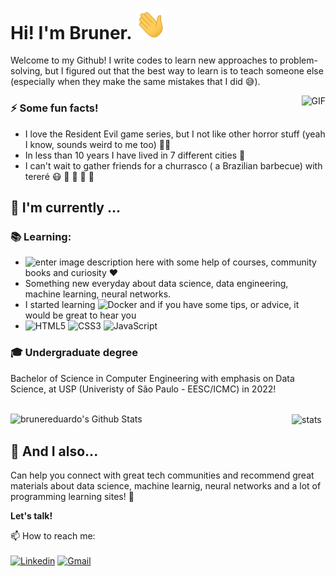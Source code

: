 <h1> Hi! I'm Bruner. <img src="https://github.com/brunereduardo/brunereduardo/blob/master/Hi.gif" width="50"></h1>

Welcome to my Github! I write codes to learn new approaches to problem-solving, but I figured out that the best way to learn is to teach someone else (especially when they make the same mistakes that I did :sweat_smile:).

<img align="right" alt="GIF" src="https://github.com/brunereduardo/brunereduardo/blob/master/tenor.gif"/>


### :zap: Some fun facts!
- I love the Resident Evil game series, but I not like other horror stuff (yeah I know, sounds weird to me too) :man_shrugging:	
- In less than 10 years I have lived in 7 different cities :bus:
- I can't wait to gather friends for a churrasco ( a Brazilian barbecue) with tereré :mask: :syringe: :checkered_flag:	:beers:	:hugs:	
##  :calendar: I'm currently  ...
 
 ### :books: Learning:
 - ![enter image description here](https://img.shields.io/badge/-Python-780723?&logo=python) with some help of courses, community books and curiosity :heart: 
 - Something new everyday about data science, data engineering, machine learning, neural networks.
 - I started learning  ![Docker](https://img.shields.io/badge/-Docker-black?style=flat-square&logo=docker) and if you have some tips, or advice, it would be great to hear you
 - ![HTML5](https://img.shields.io/badge/-HTML5-%23E44D27?style=flat-square&logo=html5&logoColor=ffffff) ![CSS3](https://img.shields.io/badge/-CSS3-%231572B6?style=flat-square&logo=css3) ![JavaScript](https://img.shields.io/badge/-JavaScript-%23F7DF1C?style=flat-square&logo=javascript&logoColor=000000&labelColor=%23F7DF1C&color=%23FFCE5A)

### :mortar_board: Undergraduate degree
Bachelor of Science in Computer Engineering with emphasis on Data Science, at USP (Univeristy of São Paulo - EESC/ICMC)  in 2022!
<br></br>

<img align="left" src="https://github-readme-stats.vercel.app/api?username=brunereduardo&include_all_commits=true&count_private=true&show_icons=true&line_height=20&title_color=7A7ADB&icon_color=2234AE&text_color=D3D3D3&bg_color=0,000000,130F40" alt="brunereduardo's Github Stats" width="450">
<img align="center" src="https://github-readme-stats.vercel.app/api/top-langs/?username=brunereduardo&layout=compact&text_color=D3D3D3&bg_color=0,000000,130F40" alt="stats"  width="325">


## :speech_balloon: And I also...
Can help you connect with great tech communities and recommend great materials about data science, machine learnig, neural networks and a lot of programming learning sites! 🎉

<b>Let's talk!</b>

 📫 How to reach me:<br></br>[![Linkedin](https://img.shields.io/badge/-LinkedIn-blue?style=flat&logo=Linkedin&logoColor=white)](https://www.linkedin.com/in/bruner-eduardo-augusto-albrecht/)
[![Gmail](https://img.shields.io/badge/-Gmail-c14438?style=flat&logo=Gmail&logoColor=white)](mailto:bruner.albrecht@gmail.com)



<!--
**brunereduardo/brunereduardo** is a ✨ _special_ ✨ repository because its `README.md` (this file) appears on your GitHub profile.

Here are some ideas to get you started:

- 🌱 I’m currently learning ...
- 👯 I’m looking to collaborate on ...
-->

